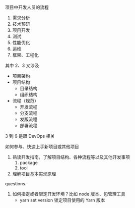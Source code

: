 
项目中开发人员的流程

1. 需求分析
2. 技术预研
3. 项目开发
4. 测试
5. 性能优化
6. 运维
7. 框架、工程化

其中 2、3 又涉及

- 项目架构
- 项目结构
  - 目录结构
  - 组织结构
- 流程（规范）
  - 开发流程
  - 分支流程
  - 发版流程
  - 部署流程

3 到 6 是跟 DevOps 相关

如何参与、快速上手新项目或其他项目
1. 熟读开发指南，了解项目结构、各种流程等以及其他开发事项
   1. package
   2. tool
2. 理解项目基本实现原理


questions
1. 如何指定或者限定开发环境？比如 node 版本、包管理工具
   - yarn set version 锁定项目使用的 Yarn 版本